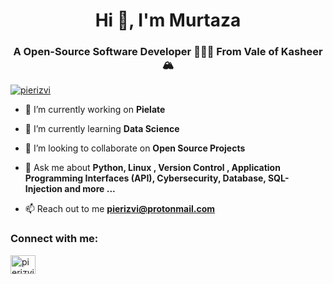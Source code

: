 <h1 align="center">Hi 👋, I'm Murtaza</h1>
<h3 align="center">A Open-Source Software Developer 👨🏻‍💻 From Vale of Kasheer 🏔</h3>

<p align="left"> <a href="https://twitter.com/pierizvi" target="blank"><img src="https://img.shields.io/twitter/follow/pierizvi?logo=twitter&style=for-the-badge" alt="pierizvi" /></a> </p>

- 🔭 I’m currently working on **Pielate**

- 🌱 I’m currently learning **Data Science**

- 👯 I’m looking to collaborate on **Open Source Projects**

- 💬 Ask me about **Python, Linux , Version Control , Application Programming Interfaces (API), Cybersecurity, Database, SQL-Injection and more ...**

- 📫 Reach out to me **pierizvi@protonmail.com**

<h3 align="left">Connect with me:</h3>
<p align="left">
<a href="https://twitter.com/pierizvi" target="blank"><img align="center" src="https://raw.githubusercontent.com/rahuldkjain/github-profile-readme-generator/master/src/images/icons/Social/twitter.svg" alt="pierizvi" height="30" width="40" /></a>
</p>







